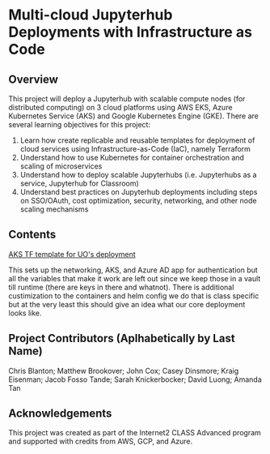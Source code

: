 <h1>Multi-cloud Jupyterhub Deployments with Infrastructure as Code</h1>

<h2>Overview</h2>

This project will deploy a Jupyterhub with scalable compute nodes (for distributed computing) on 3 cloud platforms using AWS EKS, Azure Kubernetes Service (AKS) and Google Kubernetes Engine (GKE). There are several learning objectives for this project:

1. Learn how create replicable and reusable templates for deployment of cloud services using Infrastructure-as-Code (IaC), namely Terraform
2. Understand how to use Kubernetes for container orchestration and scaling of microservices
3. Understand how to deploy scalable Jupyterhubs (i.e. Jupyterhubs as a service, Jupyterhub for Classroom)
4. Understand best practices on Jupyterhub deployments including steps on SSO/OAuth, cost optimization, security, networking, and other node scaling mechanisms


<h2>Contents</h2>

[AKS TF template for UO's deployment](https://github.com/Internet2/class-adv2023-k8/tree/main/UO_aks_TFtemplate/main.tf)

This sets up the networking, AKS, and Azure AD app for authentication but all the variables that make it work are left out since we keep those in a vault till runtime (there are keys in there and whatnot). There is additional custimization to the containers and helm config we do that is class specific but at the very least this should give an idea what our core deployment looks like. 

<h2>Project Contributors (Aplhabetically by Last Name)</h2>

Chris Blanton;
Matthew Brookover; 
John Cox;
Casey Dinsmore;
Kraig Eisenman;
Jacob Fosso Tande;
Sarah Knickerbocker;
David Luong;
Amanda Tan

<h2>Acknowledgements</h2>

This project was created as part of the Internet2 CLASS Advanced program and supported with credits from AWS, GCP, and Azure. 


